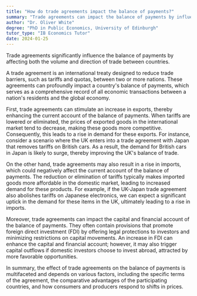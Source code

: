 ```yaml
---
title: "How do trade agreements impact the balance of payments?"
summary: "Trade agreements can impact the balance of payments by influencing the volume and direction of trade between countries."
author: "Dr. Oliver White"
degree: "PhD in Public Economics, University of Edinburgh"
tutor_type: "IB Economics Tutor"
date: 2024-01-25
---
```


Trade agreements significantly influence the balance of payments by affecting both the volume and direction of trade between countries.

A trade agreement is an international treaty designed to reduce trade barriers, such as tariffs and quotas, between two or more nations. These agreements can profoundly impact a country's balance of payments, which serves as a comprehensive record of all economic transactions between a nation's residents and the global economy.

First, trade agreements can stimulate an increase in exports, thereby enhancing the current account of the balance of payments. When tariffs are lowered or eliminated, the prices of exported goods in the international market tend to decrease, making these goods more competitive. Consequently, this leads to a rise in demand for these exports. For instance, consider a scenario where the UK enters into a trade agreement with Japan that removes tariffs on British cars. As a result, the demand for British cars in Japan is likely to surge, thereby improving the UK's balance of trade.

On the other hand, trade agreements may also result in a rise in imports, which could negatively affect the current account of the balance of payments. The reduction or elimination of tariffs typically makes imported goods more affordable in the domestic market, leading to increased demand for these products. For example, if the UK-Japan trade agreement also abolishes tariffs on Japanese electronics, we can expect a significant uptick in the demand for these items in the UK, ultimately leading to a rise in imports.

Moreover, trade agreements can impact the capital and financial account of the balance of payments. They often contain provisions that promote foreign direct investment (FDI) by offering legal protections to investors and minimizing restrictions on capital movements. An increase in FDI can enhance the capital and financial account; however, it may also trigger capital outflows if domestic investors choose to invest abroad, attracted by more favorable opportunities.

In summary, the effect of trade agreements on the balance of payments is multifaceted and depends on various factors, including the specific terms of the agreement, the comparative advantages of the participating countries, and how consumers and producers respond to shifts in prices.
    